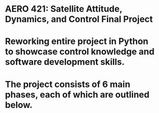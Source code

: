 # AERO 421: Satellite Attitude, Dynamics, and Control Final Project
# Reworking entire project in Python to showcase control knowledge and software development skills.

# The project consists of 6 main phases, each of which are outlined below.